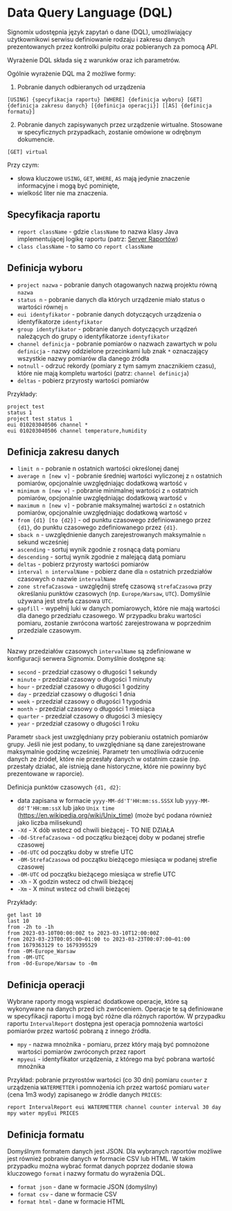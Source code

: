 # Data Query Language (DQL)

Signomix udostępnia język zapytań o dane (DQL), umożliwiający użytkownikowi serwisu definiowanie rodzaju i zakresu danych prezentowanych przez kontrolki pulpitu oraz pobieranych za pomocą API.

Wyrażenie DQL składa się z warunków oraz ich parametrów.

Ogólnie wyrażenie DQL ma 2 możliwe formy:
1. Pobranie danych odbieranych od urządzenia
```
[USING] {specyfikacja raportu} [WHERE] {definicja wyboru} [GET] {definicja zakresu danych} [{definicja operacji}] [[AS] {definicja formatu}]
```
2. Pobranie danych zapisywanych przez urządzenie wirtualne. Stosowane w specyficznych przypadkach, zostanie omówione w odrębnym dokumencie.
```
[GET] virtual
```

Przy czym:
- słowa kluczowe `USING`, `GET`, `WHERE`, `AS` mają jedynie znaczenie informacyjne i mogą być pominięte,
- wielkość liter nie ma znaczenia.

## Specyfikacja raportu

- `report className` - gdzie `className` to nazwa klasy Java implementującej logikę raportu (patrz: [Server Raportów](/features/reports/index.md))
- `class className` - to samo co `report className`

## Definicja wyboru

- `project nazwa` - pobranie danych otagowanych nazwą projektu równą `nazwa`
- `status n` - pobranie danych dla których urządzenie miało status o wartości równej `n`
- `eui identyfikator` - pobranie danych dotyczących urządzenia o identyfikatorze `identyfikator`
- `group identyfikator` - pobranie danych dotyczących urządzeń należących do grupy o identyfikatorze `identyfikator`
- `channel definicja` - pobranie pomiarów o nazwach zawartych w polu `definicja` - nazwy oddzielone przecinkami lub znak `*` oznaczający wszystkie nazwy pomiarów dla danego źródła
- `notnull` - odrzuć rekordy (pomiary z tym samym znacznikiem czasu), które nie mają kompletu wartości (patrz: `channel definicja`)
- `deltas` - pobierz przyrosty wartości pomiarów

Przykłady:
```
project test
status 1
project test status 1
eui 010203040506 channel *
eui 010203040506 channel temperature,humidity
```

## Definicja zakresu danych
- `limit n` - pobranie n ostatnich wartości określonej danej
- `average n [new v]` - pobranie średniej wartości wyliczonej z `n` ostatnich pomiarów, opcjonalnie uwzględniając dodatkową wartość `v`
- `minimum n [new v]` - pobranie minimalnej wartości z `n` ostatnich pomiarów, opcjonalnie uwzględniając dodatkową wartość `v`
- `maximum n [new v]` - pobranie maksymalnej wartości z `n` ostatnich pomiarów, opcjonalnie uwzględniając dodatkową wartość `v`
- `from {d1} [to {d2}]` - od punktu czasowego zdefiniowanego przez `{d1}`, do punktu czasowego zdefiniowanego przez `{d1}`.
- `sback n` - uwzględnienie danych zarejestrowanych maksymalnie `n` sekund wcześniej
- `ascending` - sortuj wynik zgodnie z rosnącą datą pomiaru
- `descending` - sortuj wynik zgodnie z malejącą datą pomiaru
- `deltas` - pobierz przyrosty wartości pomiarów
- `interval n intervalName` - pobierz dane dla `n` ostatnich przedziałów czasowych o nazwie `intervalName`
- `zone strefaCzasowa` - uwzględnij strefę czasową `strefaCzasowa` przy określaniu punktów czasowych (np. `Europe/Warsaw`, `UTC`). Domyślnie używana jest strefa czasowa `UTC`.
- `gapfill` - wypełnij luki w danych pomiarowych, które nie mają wartości dla danego przedziału czasowego. W przypadku braku wartości pomiaru, zostanie zwrócona wartość zarejestrowana w poprzednim przedziale czasowym. 
- 
Nazwy przedziałów czasowych `intervalName` są zdefiniowane w konfiguracji serwera Signomix. Domyślnie dostępne są:
- `second` - przedział czasowy o długości 1 sekundy
- `minute` - przedział czasowy o długości 1 minuty
- `hour` - przedział czasowy o długości 1 godziny
- `day` - przedział czasowy o długości 1 dnia
- `week` - przedział czasowy o długości 1 tygodnia
- `month` - przedział czasowy o długości 1 miesiąca
- `quarter` - przedział czasowy o długości 3 miesięcy
- `year` - przedział czasowy o długości 1 roku

Parametr `sback` jest uwzględniany przy pobieraniu ostatnich pomiarów grupy. Jeśli nie jest podany, to uwzględniane są dane zarejestrowane maksymalnie godzinę wcześniej. Parametr ten umożliwia odrzucenie danych ze źródeł, które nie przesłały danych w ostatnim czasie (np. przestały działać, ale istnieją dane historyczne, które nie powinny być prezentowane w raporcie).

Definicja punktów czasowych `{d1, d2}`:
- data zapisana w formacie `yyyy-MM-dd'T'HH:mm:ss.SSSX` lub `yyyy-MM-dd'T'HH:mm:ssX` lub jako `Unix time`  (https://en.wikipedia.org/wiki/Unix_time) (może być podana również jako liczba milisekund)
- `-Xd` - X dób wstecz od chwili bieżącej - TO NIE DZIAŁA
- `-0d-StrefaCzasowa` - od początku bieżącej doby w podanej strefie czasowej
- `-0d-UTC` od początku doby w strefie UTC
- `-0M-StrefaCzasowa` od początku bieżącego miesiąca w podanej strefie czasowej
- `-0M-UTC` od początku bieżącego miesiąca w strefie UTC
- `-Xh` - X godzin wstecz od chwili bieżącej
- `-Xm` - X minut wstecz od chwili bieżącej

Przykłady:
```
get last 10
last 10
from -2h to -1h
from 2023-03-10T00:00:00Z to 2023-03-10T12:00:00Z
from 2023-03-23T00:05:00~01:00 to 2023-03-23T00:07:00~01:00
from 1679363129 to 1679395529
from -0M-Europe_Warsaw
from -0M-UTC
from -0d-Europe/Warsaw to -0m
```

## Definicja operacji

Wybrane raporty mogą wspierać dodatkowe operacje, które są wykonywane na danych przed ich zwróceniem. Operacje te są definiowane w specyfikacji raportu i mogą być różne dla różnych raportów. W przypadku raportu `IntervalReport` dostępna jest operacja pomnożenia wartości pomiarów przez wartość pobraną z innego źródła.

- `mpy` - nazwa mnożnika - pomiaru, przez który mają być pomnożone wartości pomiarów zwróconych przez raport
- `mpyeui` - identyfikator urządzenia, z którego ma być pobrana wartość mnożnika

Przykład: pobranie przyrostów wartości (co 30 dni) pomiaru `counter` z urządzenia `WATERMETTER` i pomnożenia  ich przez wartość pomiaru `water` (cena 1m3 wody) zapisanego w źródle danych `PRICES`:
```
report IntervalReport eui WATERMETTER channel counter interval 30 day mpy water mpyEui PRICES
```


## Definicja formatu

Domyślnym formatem danych jest JSON. Dla wybranych raportów możliwe jest również pobranie danych w formacie CSV lub HTML. W takim przypadku można wybrać format danych poprzez dodanie słowa kluczowego `format` i nazwy formatu do wyrażenia DQL.

- `format json` - dane w formacie JSON (domyślny)
- `format csv` - dane w formacie CSV
- `format html` - dane w formacie HTML


